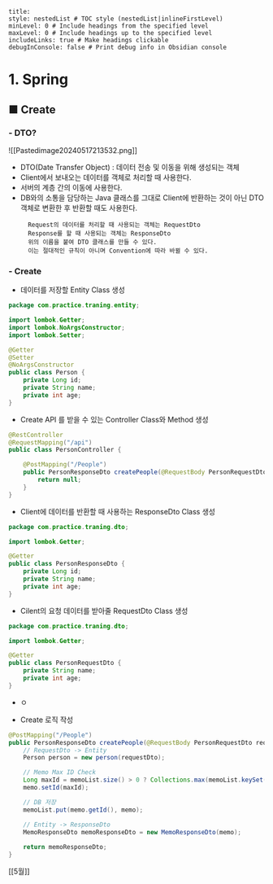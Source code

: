 ```table-of-contents
title: 
style: nestedList # TOC style (nestedList|inlineFirstLevel)
minLevel: 0 # Include headings from the specified level
maxLevel: 0 # Include headings up to the specified level
includeLinks: true # Make headings clickable
debugInConsole: false # Print debug info in Obsidian console
```

# 1. Spring
## ■ Create

### - DTO?

![[Pastedimage20240517213532.png]]
- DTO(Date Transfer Object) : 데이터 전송 및 이동을 위해 생성되는 객체
- Client에서 보내오는 데이터를 객체로 처리할 때 사용한다.
- 서버의 계층 간의 이동에 사용한다.
- DB와의 소통을 담당하는 Java 클래스를 그대로 Client에 반환하는 것이 아닌 DTO 객체로 변환한 후 반환할 때도 사용한다.
  ```
	Request의 데이터를 처리할 때 사용되는 객체는 RequestDto
	Response를 할 때 사용되는 객체는 ResponseDto
	위의 이름을 붙여 DTO 클래스를 만들 수 있다.
	이는 절대적인 규칙이 아니며 Convention에 따라 바뀔 수 있다.
	```

### - Create

- 데이터를 저장할 Entity Class 생성
``` java
package com.practice.traning.entity;

import lombok.Getter;
import lombok.NoArgsConstructor;
import lombok.Setter;

@Getter
@Setter
@NoArgsConstructor
public class Person {
	private Long id;
	private String name;
	private int age;
}
```
	
- Create API 를 받을 수 있는 Controller Class와 Method 생성
``` java
@RestController
@RequestMapping("/api")
public class PersonController {

	@PostMapping("/People")
	public PersonResponseDto createPeople(@RequestBody PersonRequestDto requestDto) {
		return null;
	}
}
```
	
- Client에 데이터를 반환할 때 사용하는 ResponseDto Class 생성
``` java
package com.practice.traning.dto;

import lombok.Getter;

@Getter
public class PersonResponseDto {
    private Long id;
    private String name;
    private int age;
}
```

- Cilent의 요청 데이터를 받아줄 RequestDto Class 생성
``` java
package com.practice.traning.dto;

import lombok.Getter;

@Getter
public class PersonRequestDto {
    private String name;
    private int age;
}
```

- ㅇ

- Create 로직 작성
``` java
@PostMapping("/People")
public PersonResponseDto createPeople(@RequestBody PersonRequestDto requestDto) {
    // RequestDto -> Entity
    Person person = new person(requestDto);

    // Memo Max ID Check
    Long maxId = memoList.size() > 0 ? Collections.max(memoList.keySet()) + 1 : 1;
    memo.setId(maxId);

    // DB 저장
    memoList.put(memo.getId(), memo);

    // Entity -> ResponseDto
    MemoResponseDto memoResponseDto = new MemoResponseDto(memo);
    
    return memoResponseDto;
}
```















[[5월]]